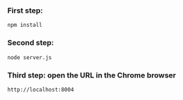 ### First step:
```
npm install
```

### Second step:
```
node server.js
```

### Third step: open the URL in the Chrome browser
```
http://localhost:8004
```